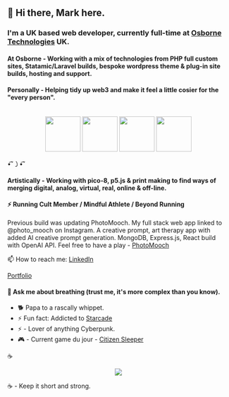 
## 👋 Hi there, Mark here.
  
### I'm a UK based web developer, currently full-time at [Osborne Technologies](https://www.osbornetechnologies.co.uk/) UK. 

#### At Osborne - Working with a mix of technologies from PHP full custom sites, Statamic/Laravel builds, bespoke wordpress theme & plug-in site builds, hosting and support.

#### Personally - Helping tidy up web3 and make it feel a little cosier for the "every person".


<p align="center">
  <span> </span>
  <br>
<img src="https://docs.soliditylang.org/en/latest/_images/solidity_logo.svg" height="80px">  <span>  <img src="https://laravel.com/img/logomark.min.svg" height="80px"><span>        </span><img src="https://www.datocms-assets.com/105223/1701819587-logo.svg" height="80px"><span>        </span><img src="https://statamic.com/assets/branding/squircle/statamic-mark-pink.svg" height="80px">
  <br>
  <span> </span>
</p>

•͡˘㇁•͡˘

#### Artistically - Working with pico-8, p5.js & print making to find ways of merging digital, analog, virtual, real, online & off-line.
#### ⚡ Running Cult Member / Mindful Athlete / Beyond Running 

Previous build was updating PhotoMooch. My full stack web app linked to @photo_mooch on Instagram. A creative prompt, art therapy app with added AI creative prompt generation. MongoDB, Express.js, React build with OpenAI API. 
Feel free to have a play - <a href="https://photomooch.onrender.com/">PhotoMooch</a>

📫 How to reach me: [LinkedIn](https://www.linkedin.com/in/mark-ivkovic-68822474/)

[Portfolio](https://m-ivkovic-dev-portfolio.onrender.com/)

#### 💬 Ask me about breathing (trust me, it's more complex than you know).
- 🐕 Papa to a rascally whippet. </br>
- ⚡ Fun fact: Addicted to [Starcade](https://www.youtube.com/@starcadetvv)
- ⚡ - Lover of anything Cyberpunk.</br>
- 🎮 - Current game du jour - [Citizen Sleeper](https://store.steampowered.com/app/1578650/Citizen_Sleeper/)

☕️
<p align="center">
  <img src="https://images.unsplash.com/photo-1655933146525-ef75619c20f8?q=80&w=2140&auto=format&fit=crop&ixlib=rb-4.0.3&ixid=M3wxMjA3fDB8MHxwaG90by1wYWdlfHx8fGVufDB8fHx8fA%3D%3D">
</p>

☕️ - Keep it short and strong.</br>


<!--
**whippet-code/whippet-code** is a ✨ _special_ ✨ repository because its `README.md` (this file) appears on your GitHub profile.

Here are some ideas to get you started:

- 🔭 I’m currently working on ...
- 🌱 I’m currently learning ...
- 👯 I’m looking to collaborate on ...
- 🤔 I’m looking for help with ...
- 💬 Ask me about ...
- 📫 How to reach me: ...
- 😄 Pronouns: ...
- ⚡ Fun fact: ...
-->

